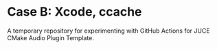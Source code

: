 # Case B: Xcode, ccache 

A temporary repository for experimenting with GitHub Actions for JUCE CMake Audio Plugin Template.
